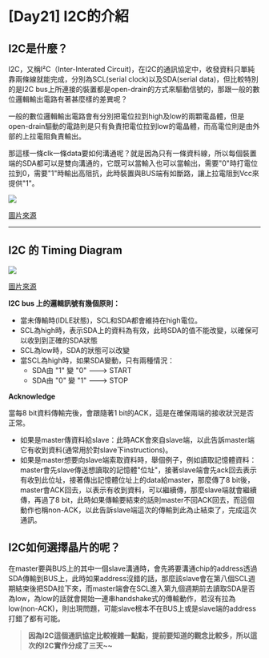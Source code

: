 # [Day21] I2C的介紹

## I2C是什麼？
I2C，又稱I²C（Inter-Interated Circuit)，在I2C的通訊協定中，收發資料只單純靠兩條線就能完成，分別為SCL(serial clock)以及SDA(serial data)，但比較特別的是I2C bus上所連接的裝置都是open-drain的方式來驅動信號的，那跟一般的數位邏輯輸出電路有著甚麼樣的差異呢？

一般的數位邏輯輸出電路會有分別把電位拉到high及low的兩顆電晶體，但是open-drain驅動的電路則是只有負責把電位拉到low的電晶體，而高電位則是由外部的上拉電阻負責輸出。

那這樣一條clk一條data要如何溝通呢？就是因為只有一條資料線，所以每個裝置端的SDA都可以是雙向溝通的，它既可以當輸入也可以當輸出，需要"0"時打電位拉到0，需要"1"時輸出高阻抗，此時裝置與BUS端有如斷路，讓上拉電阻到Vcc來提供"1"。

![](https://i.imgur.com/t7PQ5Jp.png)

[圖片來源](https://www.analog.com/en/technical-articles/i2c-primer-what-is-i2c-part-1.html)

---

## I2C 的 Timing Diagram

![](https://i.imgur.com/zchONpC.png)

[圖片來源](https://www.analog.com/en/technical-articles/i2c-primer-what-is-i2c-part-1.html)

**I2C bus 上的邏輯訊號有幾個原則：**

- 當未傳輸時(IDLE狀態)，SCL和SDA都會維持在high電位。
- SCL為high時，表示SDA上的資料為有效，此時SDA的值不能改變，以確保可以收到到正確的SDA狀態
- SCL為low時，SDA的狀態可以改變
- 當SCL為high時，如果SDA變動，只有兩種情況：
  - SDA由 "1" 變 "0" ---> START
  - SDA由 "0" 變 "1" ---> STOP

**Acknowledge**

當每8 bit資料傳輸完後，會跟隨著1 bit的ACK，這是在確保兩端的接收狀況是否正常。
- 如果是master傳資料給slave：此時ACK會來自slave端，以此告訴master端它有收到資料(通常用於對slave下instructions)。
- 如果是master想要向slave端索取資料時，舉個例子，例如讀取記憶體資料：master會先slave傳送想讀取的記憶體"位址"，接著slave端會先ack回去表示有收到此位址，接著傳出記憶體位址上的data給master，那麼傳了8 bit後，master會ACK回去，以表示有收到資料，可以繼續傳，那麼slave端就會繼續傳，再過了8 bit，此時如果傳輸要結束的話則master不回ACK回去，而這個動作也稱non-ACK，以此告訴slave端這次的傳輸到此為止結束了，完成這次通訊。


## I2C如何選擇晶片的呢？

在master要與BUS上的其中一個slave溝通時，會先將要溝通chip的address透過SDA傳輸到BUS上，此時如果address沒錯的話，那麼該slave會在第八個SCL週期結束後把SDA拉下來，而master端會在SCL進入第九個週期前去讀取SDA是否為low，為low的話就會開始一連串handshake式的傳輸動作，若沒有拉為low(non-ACK)，則出現問題，可能slave根本不在BUS上或是slave端的address打錯了都有可能。

> **因為I2C這個通訊協定比較複雜一點點，提前要知道的觀念比較多，所以這次的I2C實作分成了三天~~**
